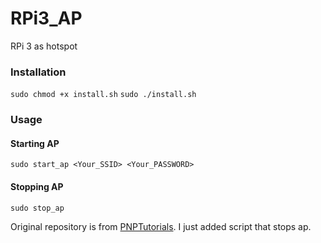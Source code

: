 # RPi3_AP
RPi 3 as hotspot


### Installation
`sudo chmod +x install.sh`
`sudo ./install.sh`

### Usage
#### Starting AP
`sudo start_ap <Your_SSID> <Your_PASSWORD>`

#### Stopping AP
`sudo stop_ap`

Original repository is from [PNPTutorials](https://github.com/PNPtutorials/PNP_RPi3_AP). I just added script that stops ap.
